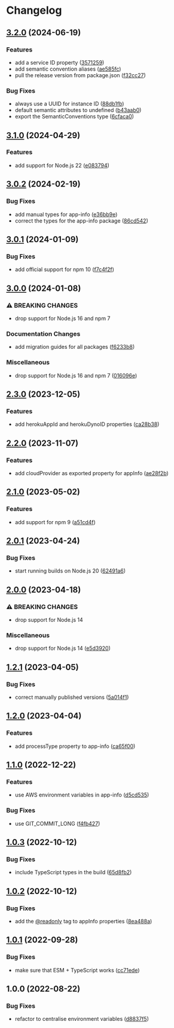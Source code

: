 # Changelog

## [3.2.0](https://github.com/Financial-Times/dotcom-reliability-kit/compare/app-info-v3.1.0...app-info-v3.2.0) (2024-06-19)


### Features

* add a service ID property ([3571259](https://github.com/Financial-Times/dotcom-reliability-kit/commit/35712597c7bc0582c96d34b584ca4e0944e5b626))
* add semantic convention aliases ([ae585fc](https://github.com/Financial-Times/dotcom-reliability-kit/commit/ae585fc4ff164007a149a7f4224f4d9842e0af6d))
* pull the release version from package.json ([f32cc27](https://github.com/Financial-Times/dotcom-reliability-kit/commit/f32cc27c2eb65cdfd938ec3110fc763bebec18ef))


### Bug Fixes

* always use a UUID for instance ID ([88db1fb](https://github.com/Financial-Times/dotcom-reliability-kit/commit/88db1fb255a701536beac86d1d16211168724517))
* default semantic attributes to undefined ([b43aab0](https://github.com/Financial-Times/dotcom-reliability-kit/commit/b43aab043c1db4dbac27397f435525ccfa22bb49))
* export the SemanticConventions type ([6cfaca0](https://github.com/Financial-Times/dotcom-reliability-kit/commit/6cfaca0edbf023d4577377ad59cbe908c7ae7e27))

## [3.1.0](https://github.com/Financial-Times/dotcom-reliability-kit/compare/app-info-v3.0.2...app-info-v3.1.0) (2024-04-29)


### Features

* add support for Node.js 22 ([e083794](https://github.com/Financial-Times/dotcom-reliability-kit/commit/e083794c2b4901a055de9fce483bcbab03b8e522))

## [3.0.2](https://github.com/Financial-Times/dotcom-reliability-kit/compare/app-info-v3.0.1...app-info-v3.0.2) (2024-02-19)


### Bug Fixes

* add manual types for app-info ([e36bb9e](https://github.com/Financial-Times/dotcom-reliability-kit/commit/e36bb9ee20e7a75c5301bfcceb15018242caaaf4))
* correct the types for the app-info package ([86cd542](https://github.com/Financial-Times/dotcom-reliability-kit/commit/86cd54280fdfa3482a1ca81a5474301714031f63))

## [3.0.1](https://github.com/Financial-Times/dotcom-reliability-kit/compare/app-info-v3.0.0...app-info-v3.0.1) (2024-01-09)


### Bug Fixes

* add official support for npm 10 ([f7c4f2f](https://github.com/Financial-Times/dotcom-reliability-kit/commit/f7c4f2f4c9358389be7bbcbd3609081eec2246b5))

## [3.0.0](https://github.com/Financial-Times/dotcom-reliability-kit/compare/app-info-v2.3.0...app-info-v3.0.0) (2024-01-08)


### ⚠ BREAKING CHANGES

* drop support for Node.js 16 and npm 7

### Documentation Changes

* add migration guides for all packages ([f6233b8](https://github.com/Financial-Times/dotcom-reliability-kit/commit/f6233b8ac802a32cad321e43b63420fe6fd979c0))


### Miscellaneous

* drop support for Node.js 16 and npm 7 ([016096e](https://github.com/Financial-Times/dotcom-reliability-kit/commit/016096eab022fa426159ec649a4e32c24eedd568))

## [2.3.0](https://github.com/Financial-Times/dotcom-reliability-kit/compare/app-info-v2.2.0...app-info-v2.3.0) (2023-12-05)


### Features

* add herokuAppId and herokuDynoID properties ([ca28b38](https://github.com/Financial-Times/dotcom-reliability-kit/commit/ca28b38425cfc951c2641702f4982a9d9c4c9e12))

## [2.2.0](https://github.com/Financial-Times/dotcom-reliability-kit/compare/app-info-v2.1.0...app-info-v2.2.0) (2023-11-07)


### Features

* add cloudProvider as exported property for appInfo ([ae28f2b](https://github.com/Financial-Times/dotcom-reliability-kit/commit/ae28f2bcb5c364c9eb82a5ac0fbad6dc17a65806))

## [2.1.0](https://github.com/Financial-Times/dotcom-reliability-kit/compare/app-info-v2.0.1...app-info-v2.1.0) (2023-05-02)


### Features

* add support for npm 9 ([a51cd4f](https://github.com/Financial-Times/dotcom-reliability-kit/commit/a51cd4fa717c4ec8b5057be694dc99d5459df7db))

## [2.0.1](https://github.com/Financial-Times/dotcom-reliability-kit/compare/app-info-v2.0.0...app-info-v2.0.1) (2023-04-24)


### Bug Fixes

* start running builds on Node.js 20 ([62491a6](https://github.com/Financial-Times/dotcom-reliability-kit/commit/62491a60b07dfd044a90bb4adeece33c6be00c20))

## [2.0.0](https://github.com/Financial-Times/dotcom-reliability-kit/compare/app-info-v1.2.1...app-info-v2.0.0) (2023-04-18)


### ⚠ BREAKING CHANGES

* drop support for Node.js 14

### Miscellaneous

* drop support for Node.js 14 ([e5d3920](https://github.com/Financial-Times/dotcom-reliability-kit/commit/e5d392023e23b105049d8b09403b3db7699a37a1))

## [1.2.1](https://github.com/Financial-Times/dotcom-reliability-kit/compare/app-info-v1.2.0...app-info-v1.2.1) (2023-04-05)


### Bug Fixes

* correct manually published versions ([5a014f1](https://github.com/Financial-Times/dotcom-reliability-kit/commit/5a014f1b0b6b6ad741253d1215b630d418a196eb))

## [1.2.0](https://github.com/Financial-Times/dotcom-reliability-kit/compare/app-info-v1.1.0...app-info-v1.2.0) (2023-04-04)


### Features

* add processType property to app-info ([ca65f00](https://github.com/Financial-Times/dotcom-reliability-kit/commit/ca65f00f3ae7173899989d6a178233fe9996182f))

## [1.1.0](https://github.com/Financial-Times/dotcom-reliability-kit/compare/app-info-v1.0.3...app-info-v1.1.0) (2022-12-22)


### Features

* use AWS environment variables in app-info ([d5cd535](https://github.com/Financial-Times/dotcom-reliability-kit/commit/d5cd535cdf678366ec885f99d33e01b6268db4b2))


### Bug Fixes

* use GIT_COMMIT_LONG ([f4fb427](https://github.com/Financial-Times/dotcom-reliability-kit/commit/f4fb427b50302ae6d25b800d9688a4c6013f5752))

## [1.0.3](https://github.com/Financial-Times/dotcom-reliability-kit/compare/app-info-v1.0.2...app-info-v1.0.3) (2022-10-12)


### Bug Fixes

* include TypeScript types in the build ([65d8fb2](https://github.com/Financial-Times/dotcom-reliability-kit/commit/65d8fb29f0a4e469a2d766ae2f92a67b221c1436))

## [1.0.2](https://github.com/Financial-Times/dotcom-reliability-kit/compare/app-info-v1.0.1...app-info-v1.0.2) (2022-10-12)


### Bug Fixes

* add the [@readonly](https://github.com/readonly) tag to appInfo properties ([8ea488a](https://github.com/Financial-Times/dotcom-reliability-kit/commit/8ea488afa3e8a6a5e9c78adc194e1b226409d6f1))

## [1.0.1](https://github.com/Financial-Times/dotcom-reliability-kit/compare/app-info-v1.0.0...app-info-v1.0.1) (2022-09-28)


### Bug Fixes

* make sure that ESM + TypeScript works ([cc71ede](https://github.com/Financial-Times/dotcom-reliability-kit/commit/cc71eded6475d73b05771603df0946258600f50e))

## 1.0.0 (2022-08-22)


### Bug Fixes

* refactor to centralise environment variables ([d8837f5](https://github.com/Financial-Times/dotcom-reliability-kit/commit/d8837f57289266438f9e23e3adbaf60a0018bb08))
